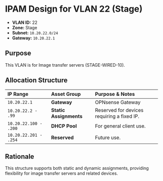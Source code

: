 # IPAM Design for VLAN 22 (Stage)

- **VLAN ID:** 22
- **Zone:** Stage
- **Subnet:** `10.20.22.0/24`
- **Gateway:** `10.20.22.1`

## Purpose

This VLAN is for Image transfer servers (STAGE-WIRED-10).

## Allocation Structure

| IP Range | Asset Group | Purpose & Notes |
| :--- | :--- | :--- |
| `10.20.22.1` | **Gateway** | OPNsense Gateway |
| `10.20.22.2 - .99` | **Static Assignments** | Reserved for devices requiring a fixed IP. |
| `10.20.22.100 - .200`| **DHCP Pool** | For general client use. |
| `10.20.22.201 - .254`| **Reserved** | Future use. |

## Rationale

This structure supports both static and dynamic assignments, providing flexibility for image transfer servers and related devices.
